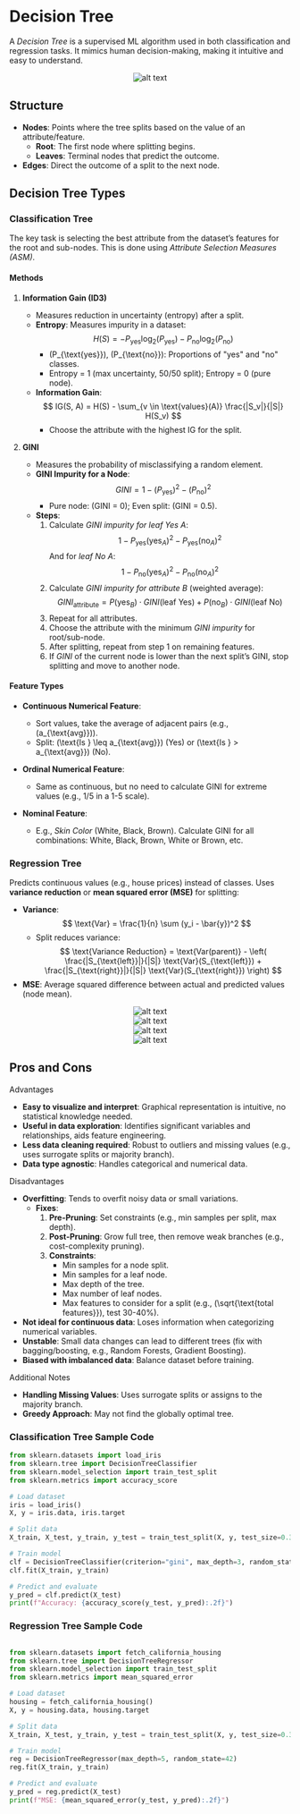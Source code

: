 # **Decision Tree**

A *Decision Tree* is a supervised ML algorithm used in both classification and regression tasks. It mimics human decision-making, making it intuitive and easy to understand.

<center>

![alt text](img/image7.png)

</center>

## **Structure**

- **Nodes**: Points where the tree splits based on the value of an attribute/feature.
  - **Root**: The first node where splitting begins.
  - **Leaves**: Terminal nodes that predict the outcome.
- **Edges**: Direct the outcome of a split to the next node.

## **Decision Tree Types**

### **Classification Tree**

The key task is selecting the best attribute from the dataset’s features for the root and sub-nodes. This is done using *Attribute Selection Measures (ASM)*.

#### **Methods**

1. **Information Gain (ID3)**  

   - Measures reduction in uncertainty (entropy) after a split.  
   - **Entropy**: Measures impurity in a dataset:  
     $$
     H(S) = -P_{\text{yes}} \log_2(P_{\text{yes}}) - P_{\text{no}} \log_2(P_{\text{no}})
     $$
     - \(P_{\text{yes}}\), \(P_{\text{no}}\): Proportions of "yes" and "no" classes.
     - Entropy = 1 (max uncertainty, 50/50 split); Entropy = 0 (pure node).  
   - **Information Gain**:  
     $$
     IG(S, A) = H(S) - \sum_{v \in \text{values}(A)} \frac{|S_v|}{|S|} H(S_v)
     $$
     - Choose the attribute with the highest IG for the split.

2. **GINI**  
   - Measures the probability of misclassifying a random element.  
   - **GINI Impurity for a Node**:  
     $$
     GINI = 1 - (P_{\text{yes}})^2 - (P_{\text{no}})^2
     $$
     - Pure node: \(GINI = 0\); Even split: \(GINI = 0.5\).  
   - **Steps**:  
     1. Calculate *GINI impurity for leaf Yes A*:  
        $$
        1 - P_{\text{yes}}(\text{yes}_A)^2 - P_{\text{yes}}(\text{no}_A)^2
        $$
        And for *leaf No A*:  
        $$
        1 - P_{\text{no}}(\text{yes}_A)^2 - P_{\text{no}}(\text{no}_A)^2
        $$
     2. Calculate *GINI impurity for attribute B* (weighted average):  
        $$
        GINI_{\text{attribute}} = P(\text{yes}_B) \cdot GINI(\text{leaf Yes}) + P(\text{no}_B) \cdot GINI(\text{leaf No})
        $$
     3. Repeat for all attributes.  
     4. Choose the attribute with the minimum *GINI impurity* for root/sub-node.  
     5. After splitting, repeat from step 1 on remaining features.  
     6. If *GINI* of the current node is lower than the next split’s GINI, stop splitting and move to another node.

#### **Feature Types**

- **Continuous Numerical Feature**:  

  - Sort values, take the average of adjacent pairs (e.g., \(a_{\text{avg}}\)).  
  - Split: \(\text{Is } \leq a_{\text{avg}}\) (Yes) or \(\text{Is } > a_{\text{avg}}\) (No).  
- **Ordinal Numerical Feature**:  
  - Same as continuous, but no need to calculate GINI for extreme values (e.g., 1/5 in a 1-5 scale).  
- **Nominal Feature**:  
  - E.g., *Skin Color* (White, Black, Brown). Calculate GINI for all combinations: White, Black, Brown, White or Brown, etc.

### **Regression Tree**

Predicts continuous values (e.g., house prices) instead of classes. Uses **variance reduction** or **mean squared error (MSE)** for splitting:  

- **Variance**:  
  $$
  \text{Var} = \frac{1}{n} \sum (y_i - \bar{y})^2
  $$
  - Split reduces variance:  
    $$
    \text{Variance Reduction} = \text{Var(parent)} - \left( \frac{|S_{\text{left}}|}{|S|} \text{Var}(S_{\text{left}}) + \frac{|S_{\text{right}}|}{|S|} \text{Var}(S_{\text{right}}) \right)
    $$
- **MSE**: Average squared difference between actual and predicted values (node mean).

<center>

![alt text](img/image8.png)  
![alt text](img/image9.png)  
![alt text](img/image10.png)  
![alt text](img/image11.png)

</center>

## **Pros and Cons**

Advantages

- **Easy to visualize and interpret**: Graphical representation is intuitive, no statistical knowledge needed.  
- **Useful in data exploration**: Identifies significant variables and relationships, aids feature engineering.  
- **Less data cleaning required**: Robust to outliers and missing values (e.g., uses surrogate splits or majority branch).  
- **Data type agnostic**: Handles categorical and numerical data.

Disadvantages

- **Overfitting**: Tends to overfit noisy data or small variations.  
  - **Fixes**:  
    1. **Pre-Pruning**: Set constraints (e.g., min samples per split, max depth).  
    2. **Post-Pruning**: Grow full tree, then remove weak branches (e.g., cost-complexity pruning).  
    3. **Constraints**:  
       - Min samples for a node split.  
       - Min samples for a leaf node.  
       - Max depth of the tree.  
       - Max number of leaf nodes.  
       - Max features to consider for a split (e.g., \(\sqrt{\text{total features}}\), test 30-40%).  
- **Not ideal for continuous data**: Loses information when categorizing numerical variables.  
- **Unstable**: Small data changes can lead to different trees (fix with bagging/boosting, e.g., Random Forests, Gradient Boosting).  
- **Biased with imbalanced data**: Balance dataset before training.

Additional Notes

- **Handling Missing Values**: Uses surrogate splits or assigns to the majority branch.  
- **Greedy Approach**: May not find the globally optimal tree.

### **Classification Tree Sample Code**

```python
from sklearn.datasets import load_iris
from sklearn.tree import DecisionTreeClassifier
from sklearn.model_selection import train_test_split
from sklearn.metrics import accuracy_score

# Load dataset
iris = load_iris()
X, y = iris.data, iris.target

# Split data
X_train, X_test, y_train, y_test = train_test_split(X, y, test_size=0.3, random_state=42)

# Train model
clf = DecisionTreeClassifier(criterion="gini", max_depth=3, random_state=42)
clf.fit(X_train, y_train)

# Predict and evaluate
y_pred = clf.predict(X_test)
print(f"Accuracy: {accuracy_score(y_test, y_pred):.2f}")
```

### **Regression Tree Sample Code**

```python

from sklearn.datasets import fetch_california_housing
from sklearn.tree import DecisionTreeRegressor
from sklearn.model_selection import train_test_split
from sklearn.metrics import mean_squared_error

# Load dataset
housing = fetch_california_housing()
X, y = housing.data, housing.target

# Split data
X_train, X_test, y_train, y_test = train_test_split(X, y, test_size=0.3, random_state=42)

# Train model
reg = DecisionTreeRegressor(max_depth=5, random_state=42)
reg.fit(X_train, y_train)

# Predict and evaluate
y_pred = reg.predict(X_test)
print(f"MSE: {mean_squared_error(y_test, y_pred):.2f}")

```